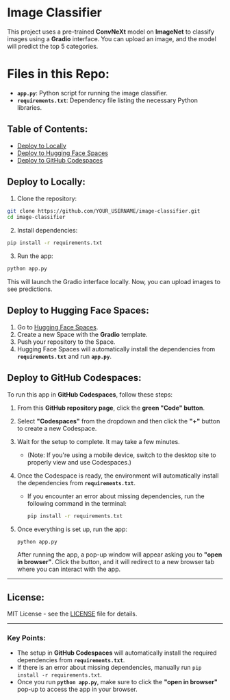 # **Image Classifier**  
This project uses a pre-trained **ConvNeXt** model on **ImageNet** to classify images using a **Gradio** interface. You can upload an image, and the model will predict the top 5 categories.

# **Files in this Repo**:
- **`app.py`**: Python script for running the image classifier.
- **`requirements.txt`**: Dependency file listing the necessary Python libraries.
  
## **Table of Contents**:
- [Deploy to Locally](#deploy-to-locally)
- [Deploy to Hugging Face Spaces](#deploy-to-hugging-face-spaces)
- [Deploy to GitHub Codespaces](#deploy-to-github-codespaces)


## **Deploy to Locally**:

1. Clone the repository:
```bash
git clone https://github.com/YOUR_USERNAME/image-classifier.git
cd image-classifier
```

2. Install dependencies:
```bash
pip install -r requirements.txt
```

3. Run the app:
```bash
python app.py
```

This will launch the Gradio interface locally. Now, you can upload images to see predictions.

## **Deploy to Hugging Face Spaces**:

1. Go to [Hugging Face Spaces](https://huggingface.co/spaces).
2. Create a new Space with the **Gradio** template.
3. Push your repository to the Space.
4. Hugging Face Spaces will automatically install the dependencies from **`requirements.txt`** and run **`app.py`**.

## **Deploy to GitHub Codespaces**:

To run this app in **GitHub Codespaces**, follow these steps:

1. From this **GitHub repository page**, click the **green "Code" button**.
2. Select **"Codespaces"** from the dropdown and then click the **"+"** button to create a new Codespace.
3. Wait for the setup to complete. It may take a few minutes.
   - (Note: If you're using a mobile device, switch to the desktop site to properly view and use Codespaces.)
4. Once the Codespace is ready, the environment will automatically install the dependencies from **`requirements.txt`**.  
   - If you encounter an error about missing dependencies, run the following command in the terminal:
     ```bash
     pip install -r requirements.txt
     ```

5. Once everything is set up, run the app:
   ```bash
   python app.py
   ```

   After running the app, a pop-up window will appear asking you to **"open in browser"**. Click the button, and it will redirect to a new browser tab where you can interact with the app.

---

## **License**:
MIT License - see the [LICENSE](LICENSE) file for details.

---

### **Key Points**:
- The setup in **GitHub Codespaces** will automatically install the required dependencies from **`requirements.txt`**.
- If there is an error about missing dependencies, manually run `pip install -r requirements.txt`.
- Once you run **`python app.py`**, make sure to click the **"open in browser"** pop-up to access the app in your browser.
